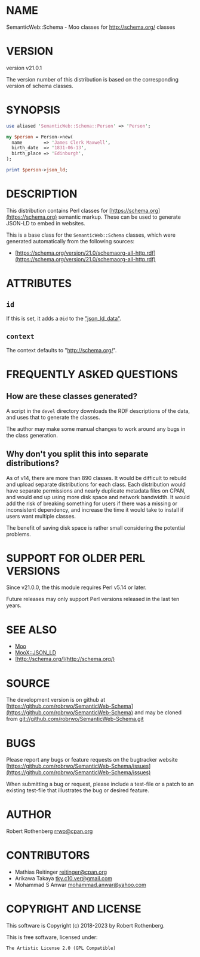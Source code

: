 # NAME

SemanticWeb::Schema - Moo classes for http://schema.org/ classes

# VERSION

version v21.0.1

The version number of this distribution is based on the corresponding
version of schema classes.

# SYNOPSIS

```perl
use aliased 'SemanticWeb::Schema::Person' => 'Person';

my $person = Person->new(
  name        => 'James Clerk Maxwell',
  birth_date  => '1831-06-13',
  birth_place => 'Edinburgh',
);

print $person->json_ld;
```

# DESCRIPTION

This distribution contains Perl classes for [https://schema.org](https://schema.org)
semantic markup. These can be used to generate JSON-LD
to embed in websites.

This is a base class for the `SemanticWeb::Schema` classes, which
were generated automatically from the following sources:

- [https://schema.org/version/21.0/schemaorg-all-http.rdf](https://schema.org/version/21.0/schemaorg-all-http.rdf)

# ATTRIBUTES

## `id`

If this is set, it adds a `@id` to the ["json\_ld\_data"](#json_ld_data).

## `context`

The context defaults to "http://schema.org/".

# FREQUENTLY ASKED QUESTIONS

## How are these classes generated?

A script in the `devel` directory downloads the RDF descriptions of the data, and uses that to generate the classes.

The author may make some manual changes to work around any bugs in the class generation.

## Why don't you split this into separate distributions?

As of v14, there are more than 890 classes. It would be difficult to rebuild and upload separate distributions for each
class. Each distribution would have separate permissions and nearly duplicate metadata files on CPAN, and would end up
using more disk space and network bandwidth.  It would add the risk of breaking something for users if there was a
missing or inconsistent dependency, and increase the time it would take to install if users want multiple classes.

The benefit of saving disk space is rather small considering the potential problems.

# SUPPORT FOR OLDER PERL VERSIONS

Since v21.0.0, the this module requires Perl v5.14 or later.

Future releases may only support Perl versions released in the last ten years.

# SEE ALSO

- [Moo](https://metacpan.org/pod/Moo)
- [MooX::JSON\_LD](https://metacpan.org/pod/MooX%3A%3AJSON_LD)
- [http://schema.org/](http://schema.org/)

# SOURCE

The development version is on github at [https://github.com/robrwo/SemanticWeb-Schema](https://github.com/robrwo/SemanticWeb-Schema)
and may be cloned from [git://github.com/robrwo/SemanticWeb-Schema.git](git://github.com/robrwo/SemanticWeb-Schema.git)

# BUGS

Please report any bugs or feature requests on the bugtracker website
[https://github.com/robrwo/SemanticWeb-Schema/issues](https://github.com/robrwo/SemanticWeb-Schema/issues)

When submitting a bug or request, please include a test-file or a
patch to an existing test-file that illustrates the bug or desired
feature.

# AUTHOR

Robert Rothenberg <rrwo@cpan.org>

# CONTRIBUTORS

- Mathias Reitinger <reitinger@cpan.org>
- Arikawa Takaya <tky.c10.ver@gmail.com>
- Mohammad S Anwar <mohammad.anwar@yahoo.com>

# COPYRIGHT AND LICENSE

This software is Copyright (c) 2018-2023 by Robert Rothenberg.

This is free software, licensed under:

```
The Artistic License 2.0 (GPL Compatible)
```

